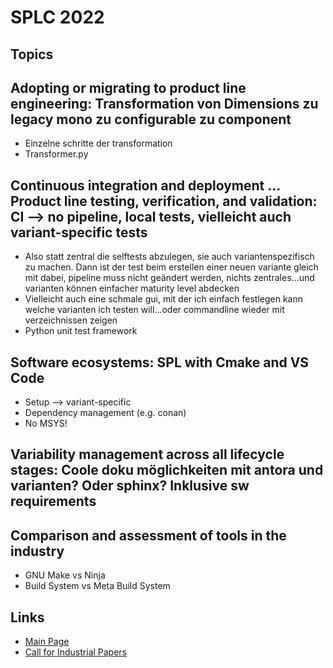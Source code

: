 # SPLC 2022

## Topics

## Adopting or migrating to product line engineering: Transformation von Dimensions zu legacy mono zu configurable zu component

* Einzelne schritte der transformation
* Transformer.py

## Continuous integration and deployment … Product line testing, verification, and validation: CI --> no pipeline, local tests, vielleicht auch variant-specific tests

* Also statt zentral die selftests abzulegen, sie auch variantenspezifisch zu machen. Dann ist der test beim erstellen einer neuen variante gleich mit dabei, pipeline muss nicht geändert werden, nichts zentrales…und varianten können einfacher maturity level abdecken
* Vielleicht auch eine schmale gui, mit der ich einfach festlegen kann welche varianten ich testen will…oder commandline wieder mit verzeichnissen zeigen
* Python unit test framework

## Software ecosystems: SPL with Cmake and VS Code

* Setup --> variant-specific
* Dependency management (e.g. conan)
* No MSYS!

## Variability management across all lifecycle stages: Coole doku möglichkeiten mit antora und varianten? Oder sphinx? Inklusive sw requirements

## Comparison and assessment of tools in the industry

* GNU Make vs Ninja
* Build System vs Meta Build System

## Links

* [Main Page](https://2022.splc.net/)
* [Call for Industrial Papers](https://2022.splc.net/calls/call-for-industrial-papers/)